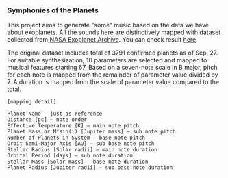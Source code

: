 ### Symphonies of the Planets

This project aims to generate "some" music based on the data we have about exoplanets. All the sounds here are distinctively mapped with dataset collected from [NASA Exoplanet Archive](https://exoplanetarchive.ipac.caltech.edu/index.html). You can check result [here](https://jooohyunpark.github.io/symphonies-of-the-planets/).

The original dataset includes total of 3791 confirmed planets as of Sep. 27. For suitable synthesization, 10 parameters are selected and mapped to musical features starting 67. Based on a seven-note scale in B major, pitch for each note is mapped from the remainder of parameter value divided by 7. A duration is mapped from the scale of parameter value compared to the total.


```
[mapping detail]

Planet Name – just as reference
Distance [pc] – note order
Effective Temperature [K] – main note pitch
Planet Mass or M*sin(i) [Jupiter mass] – sub note pitch
Number of Planets in System – base note pitch
Orbit Semi-Major Axis [AU] – sub base note pitch
Stellar Radius [Solar radii] – main note duration
Orbital Period [days] – sub note duration
Stellar Mass [Solar mass] – base note duration
Planet Radius [Jupiter radii] – sub base note duration
```
